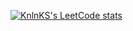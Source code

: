 [![KnlnKS's LeetCode stats](https://leetcode-stats-six.vercel.app/?username=Thomas_Paris&theme=dark)](https://github.com/KnlnKS/leetcode-stats)
